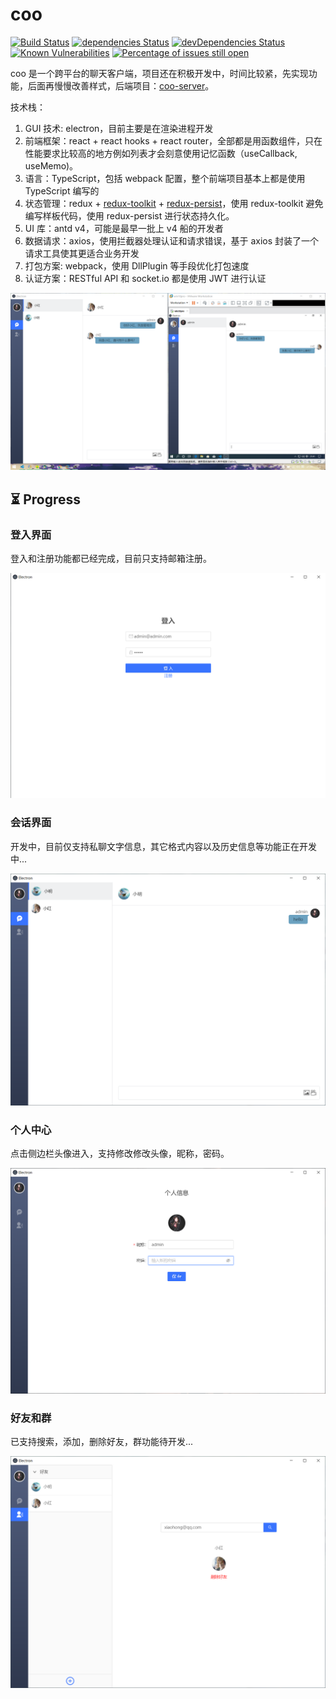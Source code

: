 # coo

[![Build Status](https://travis-ci.org/tjx666/coo.svg?branch=master)](https://travis-ci.org/tjx666/coo) [![dependencies Status](https://david-dm.org/tjx666/coo/status.svg)](https://david-dm.org/tjx666/coo) [![devDependencies Status](https://david-dm.org/tjx666/coo/dev-status.svg)](https://david-dm.org/tjx666/coo?type=dev) [![Known Vulnerabilities](https://snyk.io/test/github/tjx666/coo/badge.svg?targetFile=package.json)](https://snyk.io/test/github/tjx666/coo?targetFile=package.json) [![Percentage of issues still open](https://isitmaintained.com/badge/open/tjx666/coo.svg)](http://isitmaintained.com/project/tjx666/coo')

coo 是一个跨平台的聊天客户端，项目还在积极开发中，时间比较紧，先实现功能，后面再慢慢改善样式，后端项目：[coo-server](https://github.com/tjx666/coo-server)。

技术栈：

1. GUI 技术: electron，目前主要是在渲染进程开发
2. 前端框架：react + react hooks + react router，全部都是用函数组件，只在性能要求比较高的地方例如列表才会刻意使用记忆函数（useCallback, useMemo)。
3. 语言：TypeScript，包括 webpack 配置，整个前端项目基本上都是使用 TypeScript 编写的
4. 状态管理：redux + [redux-toolkit](https://github.com/reduxjs/redux-toolkit) + [redux-persist](https://github.com/rt2zz/redux-persist)，使用 redux-toolkit 避免编写样板代码，使用 redux-persist 进行状态持久化。
5. UI 库：antd v4，可能是最早一批上 v4 船的开发者
6. 数据请求：axios，使用拦截器处理认证和请求错误，基于 axios 封装了一个请求工具使其更适合业务开发
7. 打包方案: webpack，使用 DllPlugin 等手段优化打包速度
8. 认证方案：RESTful API 和 socket.io 都是使用 JWT 进行认证

![sendMessage](https://github.com/tjx666/coo/blob/master/screenshots/sendMessage.png?raw=true)

## :hourglass_flowing_sand: Progress

### 登入界面

登入和注册功能都已经完成，目前只支持邮箱注册。

![login](https://github.com/tjx666/coo/blob/master/screenshots/login.png?raw=true)

### 会话界面

开发中，目前仅支持私聊文字信息，其它格式内容以及历史信息等功能正在开发中...

![progress](https://github.com/tjx666/coo/blob/master/screenshots/message.png?raw=true)

### 个人中心

点击侧边栏头像进入，支持修改修改头像，昵称，密码。

![profile](https://github.com/tjx666/coo/blob/master/screenshots/profile.png?raw=true)

### 好友和群

已支持搜索，添加，删除好友，群功能待开发...

![contacts](https://github.com/tjx666/coo/blob/master/screenshots/contacts.png?raw=true)
